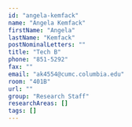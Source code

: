 ```yaml
---
id: "angela-kemfack"
name: "Angela Kemfack"
firstName: "Angela"
lastName: "Kemfack"
postNominalLetters: ""
title: "Tech B"
phone: "851-5292"
fax: ""
email: "ak4554@cumc.columbia.edu"
room: "401B"
url: ""
group: "Research Staff"
researchAreas: []
tags: []
---
```

